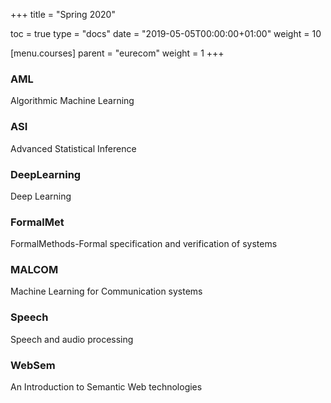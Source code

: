 +++
title = "Spring 2020"

toc = true
type = "docs"
date = "2019-05-05T00:00:00+01:00"
weight = 10

[menu.courses]
    parent = "eurecom"
    weight = 1
+++

### AML
Algorithmic Machine Learning
### ASI
Advanced Statistical Inference
### DeepLearning
Deep Learning
### FormalMet
FormalMethods-Formal specification and verification of systems
### MALCOM
Machine Learning for Communication systems
### Speech
Speech and audio processing
### WebSem
An Introduction to Semantic Web technologies